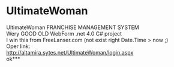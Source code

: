 # UltimateWoman
UltimateWoman FRANCHISE MANAGEMENT SYSTEM<br>
Wery GOOD OLD WebForm .net 4.0 C# project<br>
I win this from FreeLanser.com (not exist right Date.Time > now ;)<br>
Oper link:
<br>
http://altamira.sytes.net/UltimateWoman/login.aspx
<br>
ok***


